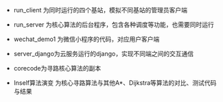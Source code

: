 - run_client 为同时运行的四个基站，模拟不同基站的管理员客户端

- run_server 为核心算法的后台程序，包含各种调度等功能，也需要同时运行

- wechat_demo1 为微信小程序的代码，对应用户客户端

- server_django为云服务运行的django，实现不同端之间的交互通信

- corecode为寻路核心算法的副本

- Inself算法演变 为核心寻路算法与其他A*、Dijkstra等算法的对比、测试代码与结果

  

